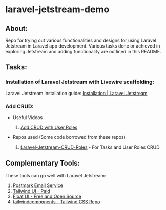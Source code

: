 # laravel-jetstream-demo

## About:

Repo for trying out various functionalities and designs for using Laravel Jetstream in Laravel app development.
Various tasks done or achieved in exploring Jetstream and adding functionality are outlined in this README.

## Tasks:

### Installation of Laravel Jetstream with Livewire scaffolding:
Laravel Jetstream installation guide: [Installation | Laravel Jetstream](https://jetstream.laravel.com/installation.html)

### Add CRUD:
- Useful Videos
   1. [Add CRUD with User Roles](https://www.youtube.com/watch?v=pyOcSEkG4Q0)

- Repos used (Some code borrowed from these repos)
   1. [Laravel-Jetstream-CRUD-Roles](https://github.com/LaravelDaily/Laravel-Jetstream-CRUD-Roles) - For Tasks and User Roles CRUD

## Complementary Tools:
These tools can go well with Laravel Jetstream:
1. [Postmark Email Service](https://postmarkapp.com/) 
2. [Tailwind UI - Paid](https://tailwindui.com/)
3. [Float UI - Free and Open Source](https://floatui.com/)
4. [tailwindcomponents - Tailwind CSS Repo](https://tailwindcomponents.com/)

